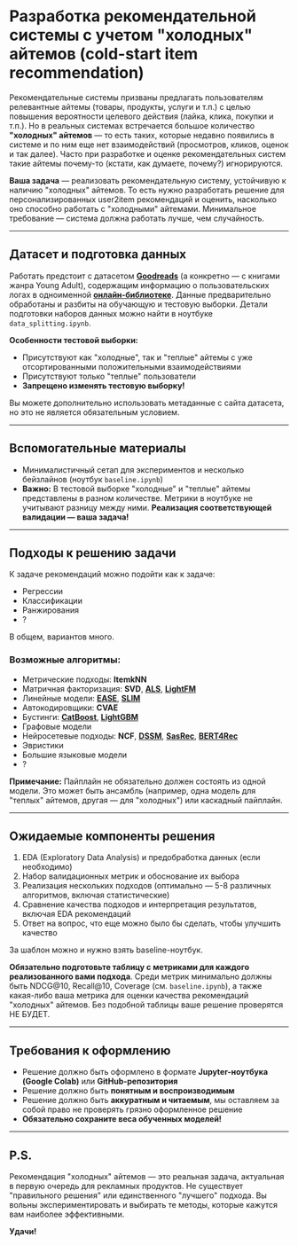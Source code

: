 # Разработка рекомендательной системы с учетом "холодных" айтемов (cold-start item recommendation)

Рекомендательные системы призваны предлагать пользователям релевантные айтемы (товары, продукты, услуги и т.п.) с целью повышения вероятности целевого действия (лайка, клика, покупки и т.п.). Но в реальных системах встречается большое количество **"холодных" айтемов** — то есть таких, которые недавно появились в системе и по ним еще нет взаимодействий (просмотров, кликов, оценок и так далее). Часто при разработке и оценке рекомендательных систем такие айтемы почему-то (кстати, как думаете, почему?) игнорируются.

**Ваша задача** — реализовать рекомендательную систему, устойчивую к наличию "холодных" айтемов. То есть нужно разработать решение для персонализированных user2item рекомендаций и оценить, насколько оно способно работать с "холодными" айтемами. Минимальное требование — система должна работать лучше, чем случайность.

---

## Датасет и подготовка данных

Работать предстоит с датасетом **[Goodreads](https://cseweb.ucsd.edu/~jmcauley/datasets/goodreads.html)** (а конкретно — с книгами жанра Young Adult), содержащим информацию о пользовательских логах в одноименной **[онлайн-библиотеке](https://www.goodreads.com)**. Данные предварительно обработаны и разбиты на обучающую и тестовую выборки. Детали подготовки наборов данных можно найти в ноутбуке `data_splitting.ipynb`.

**Особенности тестовой выборки:**

* Присутствуют как "холодные", так и "теплые" айтемы с уже отсортированными положительными взаимодействиями
* Присутствуют только "теплые" пользователи
* **Запрещено изменять тестовую выборку!**

Вы можете дополнительно использовать метаданные с сайта датасета, но это не является обязательным условием.

---

## Вспомогательные материалы

* Минималистичный сетап для экспериментов и несколько бейзлайнов (ноутбук `baseline.ipynb`)
* **Важно:** В тестовой выборке "холодные" и "теплые" айтемы представлены в разном количестве. Метрики в ноутбуке не учитывают разницу между ними. **Реализация соответствующей валидации — ваша задача!**

---

## Подходы к решению задачи

К задаче рекомендаций можно подойти как к задаче:

* Регрессии
* Классификации
* Ранжирования
* ?

В общем, вариантов много.

### Возможные алгоритмы:

* Метрические подходы: **ItemkNN**
* Матричная факторизация: **SVD**, **[ALS](https://benfred.github.io/implicit/api/models/cpu/als.html)**, **[LightFM](https://github.com/lyst/lightfm)**
* Линейные модели: **[EASE](https://github.com/glami/sansa)**, **[SLIM](https://www.researchgate.net/publication/220765374_SLIM_Sparse_Linear_Methods_for_Top-N_Recommender_Systems)**
* Автокодировщики: **CVAE**
* Бустинги: **[CatBoost](https://catboost.ai/docs/en/concepts/python-quickstart)**, **[LightGBM](https://lightgbm.readthedocs.io/en/stable/)**
* Графовые модели
* Нейросетевые подходы: **NCF**, **[DSSM](https://github.com/Chiang97912/dssm)**, **[SasRec](https://arxiv.org/abs/1808.09781)**, **[BERT4Rec](https://github.com/anamarina/RecSys_course/blob/2025/week07/seq.ipynb)**
* Эвристики
* Большие языковые модели
* ?

**Примечание:** Пайплайн не обязательно должен состоять из одной модели. Это может быть ансамбль (например, одна модель для "теплых" айтемов, другая — для "холодных") или каскадный пайплайн.

---

## Ожидаемые компоненты решения

1. EDA (Exploratory Data Analysis) и предобработка данных (если необходимо)
2. Набор валидационных метрик и обоснование их выбора
3. Реализация нескольких подходов (оптимально — 5-8 различных алгоритмов, включая статистические)
4. Сравнение качества подходов и интерпретация результатов, включая EDA рекомендаций
5. Ответ на вопрос, что еще можно было бы сделать, чтобы улучшить качество

За шаблон можно и нужно взять baseline-ноутбук.

**Обязательно подготовьте таблицу с метриками для каждого реализованного вами подхода**. Среди метрик минимально должны быть NDCG@10, Recall@10, Coverage (см. `baseline.ipynb`), а также какая-либо ваша метрика для оценки качества рекомендаций "холодных" айтемов. Без подобной таблицы ваше решение проверятся НЕ БУДЕТ.

---

## Требования к оформлению

* Решение должно быть оформлено в формате **Jupyter-ноутбука (Google Colab)** или **GitHub-репозитория**
* Решение должно быть **понятным и воспроизводимым**
* Решение должно быть **аккуратным и читаемым**, мы оставляем за собой право не проверять грязно оформленное решение
* **Обязательно сохраните веса обученных моделей!**

---

## P.S.

Рекомендация "холодных" айтемов — это реальная задача, актуальная в первую очередь для рекламных продуктов. Не существует "правильного решения" или единственного "лучшего" подхода. Вы вольны экспериментировать и выбирать те методы, которые кажутся вам наиболее эффективными.

**Удачи!**